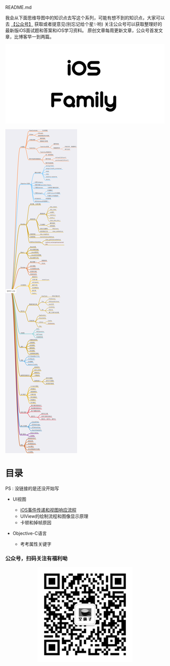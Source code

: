 
README.md

 我会从下面思维导图中的知识点去写这个系列，可能有想不到的知识点，大家可以去 [【公众号】](#公众号) 获取或者提意见(别忘记给个星✨哟)
关注公众号可以获取整理好的最新版iOS面试题和答案和iOS学习资料。 原创文章每周更新文章，公众号首发文章，比博客早一到两篇。

![](https://raw.githubusercontent.com/schelling/iOSFamily/master/image/iOS_Family.PNG)


 ![image](https://raw.githubusercontent.com/schelling/iOSFamily/master/image/iOS%E5%A4%8D%E4%B9%A0.png)
 
# 目录 
PS : 没链接的是还没开始写

- UI视图

  - [iOS事件传递和视图响应流程](https://mp.weixin.qq.com/s/xc-Yeis2j74Yp0hZPAzgdg)
  - UIView的绘制流程和图像显示原理
  - 卡顿和掉帧原因
  
- Objective-C语言
  - 考考属性关键字
  




 
 ### <a id="公众号">公众号，扫码关注有福利呦</a>

<p align="center">
  <img src="https://github.com/schelling/iOSFamily/raw/master/image/%E5%85%AC%E4%BC%97%E5%8F%B7%E4%BA%8C%E7%BB%B4%E7%A0%81.jpg" width='300' height='300'>
  </p>
